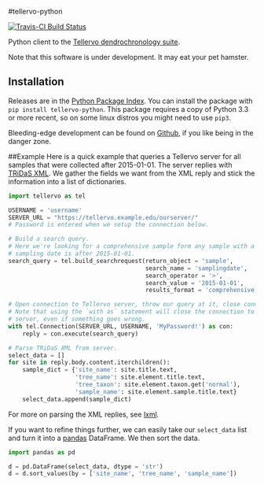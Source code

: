 #tellervo-python

[![Travis-CI Build Status](https://travis-ci.org/brews/tellervo-python.svg?branch=master
)](https://travis-ci.org/brews/tellervo-python)

Python client to the [Tellervo dendrochronology suite](http://tellervo.org/).

Note that this software is under development. It may eat your pet hamster.

## Installation

Releases are in the [Python Package Index](https://pypi.python.org/pypi?:action=display&name=tellervo-python). You can install the package with `pip install tellervo-python`. This package requires a copy of Python 3.3 or more recent, so on some linux distros you might need to use `pip3`.

Bleeding-edge development can be found on [Github](https://github.com/brews/tellervo-python), if you like being in the danger zone.

##Example
Here is a quick example that queries a Tellervo server for all samples that were collected after 2015-01-01. The server replies with [TRiDaS XML](http://www.tridas.org/). We gather the fields we want from the XML reply and stick the information into a list of dictionaries.

```python
import tellervo as tel

USERNAME = 'username'
SERVER_URL = "https://tellervo.example.edu/ourserver/"
# Password is entered when we setup the connection below.

# Build a search query.
# Here we're looking for a comprehensive sample form any sample with a
# sampling date is after 2015-01-01.
search_query = tel.build_searchrequest(return_object = 'sample', 
                                       search_name = 'samplingdate',
                                       search_operator = '>',
                                       search_value = '2015-01-01',
                                       results_format = 'comprehensive')

# Open connection to Tellervo server, throw our query at it, close connection.
# Note that using the `with as` statement will close the connection to the
# server, even if something goes wrong.
with tel.Connection(SERVER_URL, USERNAME, 'MyPassword!') as con:
    reply = con.execute(search_query)

# Parse TRiDaS XML from server.
select_data = []
for site in reply.body.content.iterchildren():
    sample_dict = {'site_name': site.title.text,
                   'tree_name': site.element.title.text,
                   'tree_taxon': site.element.taxon.get('normal'),
                   'sample_name': site.element.sample.title.text}
    select_data.append(sample_dict)
```

For more on parsing the XML replies, see [lxml](http://lxml.de/).

If you want to refine things further, we can easily take our `select_data` list and turn it into a [pandas](http://pandas.pydata.org/) DataFrame. We then sort the data.

```python
import pandas as pd

d = pd.DataFrame(select_data, dtype = 'str')
d = d.sort_values(by = ['site_name', 'tree_name', 'sample_name'])
```
